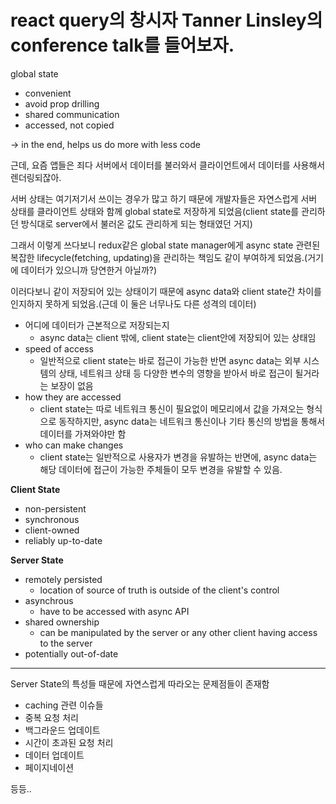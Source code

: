 # react query의 창시자 Tanner Linsley의 conference talk를 들어보자.

global state

- convenient
- avoid prop drilling
- shared communication
- accessed, not copied

-> in the end, helps us do more with less code

근데, 요즘 앱들은 죄다 서버에서 데이터를 불러와서 클라이언트에서 데이터를 사용해서 렌더링되잖아.

서버 상태는 여기저기서 쓰이는 경우가 많고 하기 때문에 개발자들은 자연스럽게 서버 상태를 클라이언트 상태와 함께 global state로 저장하게 되었음(client state를 관리하던 방식대로 server에서 불러온 값도 관리하게 되는 형태였던 거지)

그래서 이렇게 쓰다보니 redux같은 global state manager에게 async state 관련된 복잡한 lifecycle(fetching, updating)을 관리하는 책임도 같이 부여하게 되었음.(거기에 데이터가 있으니까 당연한거 아닐까?)

이러다보니 같이 저장되어 있는 상태이기 때문에 async data와 client state간 차이를 인지하지 못하게 되었음.(근데 이 둘은 너무나도 다른 성격의 데이터)

- 어디에 데이터가 근본적으로 저장되는지
  - async data는 client 밖에, client state는 client안에 저장되어 있는 상태임
- speed of access
  - 일반적으로 client state는 바로 접근이 가능한 반면 async data는 외부 시스템의 상태, 네트워크 상태 등 다양한 변수의 영향을 받아서 바로 접근이 될거라는 보장이 없음
- how they are accessed
  - client state는 따로 네트워크 통신이 필요없이 메모리에서 값을 가져오는 형식으로 동작하지만, async data는 네트워크 통신이나 기타 통신의 방법을 통해서 데이터를 가져와야만 함
- who can make changes
  - client state는 일반적으로 사용자가 변경을 유발하는 반면에, async data는 해당 데이터에 접근이 가능한 주체들이 모두 변경을 유발할 수 있음.

**Client State**

- non-persistent
- synchronous
- client-owned
- reliably up-to-date

**Server State**

- remotely persisted
  - location of source of truth is outside of the client's control
- asynchrous
  - have to be accessed with async API
- shared ownership
  - can be manipulated by the server or any other client having access to the server
- potentially out-of-date

---

Server State의 특성들 때문에 자연스럽게 따라오는 문제점들이 존재함

- caching 관련 이슈들
- 중복 요청 처리
- 백그라운드 업데이트
- 시간이 초과된 요청 처리
- 데이터 업데이트
- 페이지네이션

등등..
